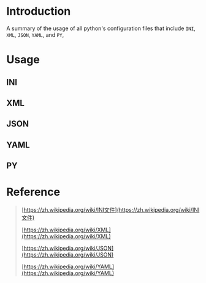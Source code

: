 # Introduction
A summary of the usage of all python's configuration files that include `INI`, `XML`, `JSON`, `YAML`, and `PY`, 

# Usage
## INI
## XML
## JSON
## YAML
## PY

# Reference
> [https://zh.wikipedia.org/wiki/INI文件](https://zh.wikipedia.org/wiki/INI文件)
> 
> [https://zh.wikipedia.org/wiki/XML](https://zh.wikipedia.org/wiki/XML)
> 
> [https://zh.wikipedia.org/wiki/JSON](https://zh.wikipedia.org/wiki/JSON)
> 
> [https://zh.wikipedia.org/wiki/YAML](https://zh.wikipedia.org/wiki/YAML)